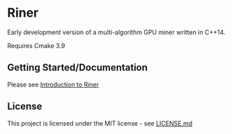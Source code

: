 # Riner

Early development version of a multi-algorithm GPU miner written in C++14.

Requires Cmake 3.9

## Getting Started/Documentation

Please see [Introduction to Riner](https://genesismining.github.io/Riner "Riner Documentation")

## License

This project is licensed under the MIT license - see [LICENSE.md](LICENSE.md)
